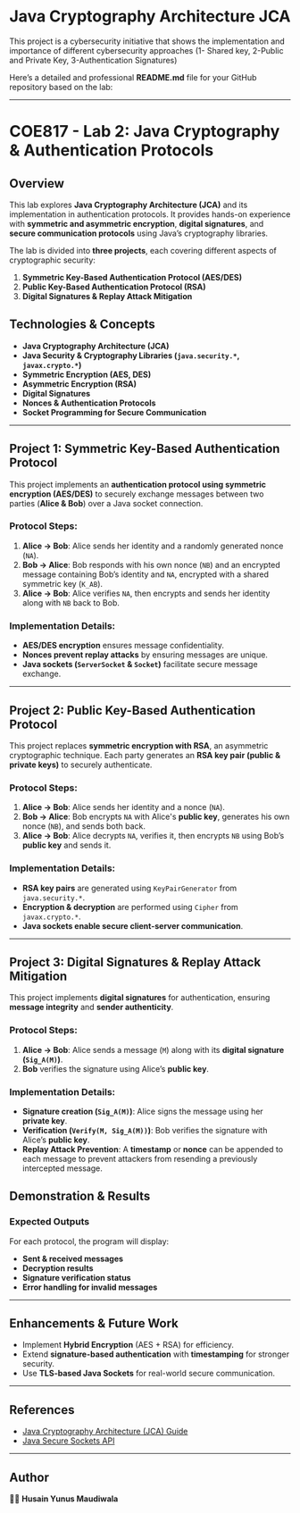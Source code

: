 # Java Cryptography Architecture JCA
 This project is a cybersecurity initiative that shows the implementation and importance of different cybersecurity approaches (1- Shared key, 2-Public and Private Key, 3-Authentication Signatures)

Here’s a detailed and professional **README.md** file for your GitHub repository based on the lab:

---

# **COE817 - Lab 2: Java Cryptography & Authentication Protocols**

## **Overview**
This lab explores **Java Cryptography Architecture (JCA)** and its implementation in authentication protocols. It provides hands-on experience with **symmetric and asymmetric encryption**, **digital signatures**, and **secure communication protocols** using Java’s cryptography libraries. 

The lab is divided into **three projects**, each covering different aspects of cryptographic security:

1. **Symmetric Key-Based Authentication Protocol (AES/DES)**
2. **Public Key-Based Authentication Protocol (RSA)**
3. **Digital Signatures & Replay Attack Mitigation**

## **Technologies & Concepts**
- **Java Cryptography Architecture (JCA)**
- **Java Security & Cryptography Libraries (`java.security.*`, `javax.crypto.*`)**
- **Symmetric Encryption (AES, DES)**
- **Asymmetric Encryption (RSA)**
- **Digital Signatures**
- **Nonces & Authentication Protocols**
- **Socket Programming for Secure Communication**

---
## **Project 1: Symmetric Key-Based Authentication Protocol**
This project implements an **authentication protocol using symmetric encryption (AES/DES)** to securely exchange messages between two parties (**Alice & Bob**) over a Java socket connection.

### **Protocol Steps:**
1. **Alice → Bob**: Alice sends her identity and a randomly generated nonce (`NA`).
2. **Bob → Alice**: Bob responds with his own nonce (`NB`) and an encrypted message containing Bob’s identity and `NA`, encrypted with a shared symmetric key (`K_AB`).
3. **Alice → Bob**: Alice verifies `NA`, then encrypts and sends her identity along with `NB` back to Bob.

### **Implementation Details:**
- **AES/DES encryption** ensures message confidentiality.
- **Nonces prevent replay attacks** by ensuring messages are unique.
- **Java sockets (`ServerSocket` & `Socket`)** facilitate secure message exchange.

---
## **Project 2: Public Key-Based Authentication Protocol**
This project replaces **symmetric encryption with RSA**, an asymmetric cryptographic technique. Each party generates an **RSA key pair (public & private keys)** to securely authenticate.

### **Protocol Steps:**
1. **Alice → Bob**: Alice sends her identity and a nonce (`NA`).
2. **Bob → Alice**: Bob encrypts `NA` with Alice's **public key**, generates his own nonce (`NB`), and sends both back.
3. **Alice → Bob**: Alice decrypts `NA`, verifies it, then encrypts `NB` using Bob’s **public key** and sends it.

### **Implementation Details:**
- **RSA key pairs** are generated using `KeyPairGenerator` from `java.security.*`.
- **Encryption & decryption** are performed using `Cipher` from `javax.crypto.*`.
- **Java sockets enable secure client-server communication**.

---
## **Project 3: Digital Signatures & Replay Attack Mitigation**
This project implements **digital signatures** for authentication, ensuring **message integrity** and **sender authenticity**.

### **Protocol Steps:**
1. **Alice → Bob**: Alice sends a message (`M`) along with its **digital signature (`Sig_A(M)`)**.
2. **Bob** verifies the signature using Alice’s **public key**.

### **Implementation Details:**
- **Signature creation (`Sig_A(M)`)**: Alice signs the message using her **private key**.
- **Verification (`Verify(M, Sig_A(M))`)**: Bob verifies the signature with Alice’s **public key**.
- **Replay Attack Prevention**: A **timestamp** or **nonce** can be appended to each message to prevent attackers from resending a previously intercepted message.


## **Demonstration & Results**
### **Expected Outputs**
For each protocol, the program will display:
- **Sent & received messages**
- **Decryption results**
- **Signature verification status**
- **Error handling for invalid messages**

---
## **Enhancements & Future Work**
- Implement **Hybrid Encryption** (AES + RSA) for efficiency.
- Extend **signature-based authentication** with **timestamping** for stronger security.
- Use **TLS-based Java Sockets** for real-world secure communication.

---
## **References**
- [Java Cryptography Architecture (JCA) Guide](https://docs.oracle.com/en/java/javase/21/security/java-cryptography-architecture-jca-reference-guide.html)
- [Java Secure Sockets API](https://docs.oracle.com/javase/8/docs/technotes/guides/security/jsse/JSSERefGuide.html)

---
## **Author**
👨‍💻 **Husain Yunus Maudiwala**  
